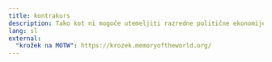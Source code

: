 ```yaml
---
title: kontrakurs
description: Tako kot ni mogoče utemeljiti razredne politične ekonomije, tako ni mogoče 'anticipirati' razredne arhitekture (nekakšne arhitekture 'osvobojene družbe'); kar je mogoče, je predlog razredne kritike arhitekture. Nič več od tega, iz strogega – a sektaškega in pristranskega – marksističnega vidika.
lang: sl
external:
  "krožek na MOTW": https://krozek.memoryoftheworld.org/
---
```

<!-- pages() ignorira -->
<!-- test -->
